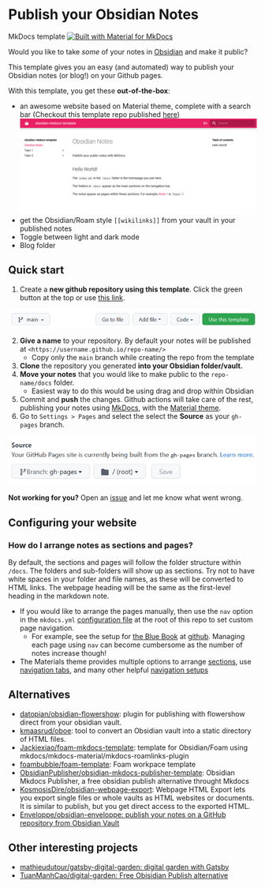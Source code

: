 # Publish your Obsidian Notes

MkDocs template [![Built with Material for MkDocs](https://img.shields.io/badge/Material_for_MkDocs-526CFE?style=for-the-badge&logo=MaterialForMkDocs&logoColor=white)](https://squidfunk.github.io/mkdocs-material/)

Would you like to take _some_ of your notes in [Obsidian](https://obsidian.md/) and make it public?

This template gives you an easy (and automated) way to publish your Obsidian notes (or blog!) on your Github pages.

With this template, you get these **out-of-the-box**:

- an awesome website based on Material theme, complete with a search bar (Checkout this template repo published [here](https://jobindjohn.github.io/obsidian-publish-mkdocs/))
![](2021-11-22-22-49-26.png)
- get the Obsidian/Roam style `[[wikilinks]]` from your vault in your published notes
- Toggle between light and dark mode
- Blog folder

## Quick start

1. Create a **new github repository using this template**. Click the green button at the top or use [this link](https://github.com/jobindjohn/obsidian-publish-mkdocs/generate).

![](2021-11-22-22-54-02.png)

2. **Give a name** to your repository. By default your notes will be published at `<https://username.github.io/repo-name/>`
	 - Copy only the `main` branch while creating the repo from the template
3. **Clone** the repository you generated **into your Obsidian folder/vault.**
4. **Move your notes** that you would like to make public to the `repo-name/docs` folder.
	- Easiest way to do this would be using drag and drop within Obsidian
5. Commit and **push** the changes. Github actions will take care of the rest, publishing your notes using [MkDocs](https://www.mkdocs.org/), with the [Material theme](https://squidfunk.github.io/mkdocs-material/).
6. Go to `Settings > Pages` and select the select the **Source** as your `gh-pages` branch.

![](2021-11-22-22-52-49.png)

**Not working for you?** Open an [issue](https://github.com/jobindjohn/obsidian-publish-mkdocs/issues/new/choose) and let me know what went wrong.

## Configuring your website

### How do I arrange notes as sections and pages?

By default, the sections and pages will follow the folder structure within `/docs`. The folders and sub-folders will show up as sections. Try not to have white spaces in your folder and file names, as these will be converted to HTML links. The webpage heading will be the same as the first-level heading in the markdown note.

- If you would like to arrange the pages manually, then use the `nav` option in the `mkdocs.yml` [configuration file](https://www.mkdocs.org/#adding-pages) at the root of this repo to set custom page navigation.
	- For example, see the setup for [the Blue Book](https://lyz-code.github.io/blue-book/) at [github](https://github.com/lyz-code/blue-book/blob/master/mkdocs.yml). Managing each page using `nav` can become cumbersome as the number of notes increase though!
- The Materials theme provides multiple options to arrange [sections](https://squidfunk.github.io/mkdocs-material/setup/setting-up-navigation/#navigation-sections), use [navigation tabs](https://squidfunk.github.io/mkdocs-material/setup/setting-up-navigation/#navigation-tabs), and many other helpful [navigation setups](https://squidfunk.github.io/mkdocs-material/setup/setting-up-navigation/)

## Alternatives

- [datopian/obsidian-flowershow](https://github.com/datopian/obsidian-flowershow): plugin for publishing with flowershow direct from your obsidian vault.
- [kmaasrud/oboe](https://github.com/kmaasrud/oboe): tool to convert an Obsidian vault into a static directory of HTML files.
- [Jackiexiao/foam-mkdocs-template](https://github.com/Jackiexiao/foam-mkdocs-template): template for Obsidian/Foam using mkdocs/mkdocs-material/mkdocs-roamlinks-plugin
- [foambubble/foam-template](https://github.com/foambubble/foam-template): Foam workpace template
- [ObsidianPublisher/obsidian-mkdocs-publisher-template](https://github.com/ObsidianPublisher/obsidian-mkdocs-publisher-template): Obsidian Mkdocs Publisher, a free obsidian publish alternative throught Mkdocs
- [KosmosisDire/obsidian-webpage-export](https://github.com/KosmosisDire/obsidian-webpage-export): Webpage HTML Export lets you export single files or whole vaults as HTML websites or documents. It is similar to publish, but you get direct access to the exported HTML.
- [Enveloppe/obsidian-enveloppe: publish your notes on a GitHub repository from Obsidian Vault](https://github.com/Enveloppe/obsidian-enveloppe)

## Other interesting projects

- [mathieudutour/gatsby-digital-garden: digital garden with Gatsby](https://github.com/mathieudutour/gatsby-digital-garden)
- [TuanManhCao/digital-garden: Free Obisidian Publish alternative](https://github.com/TuanManhCao/digital-garden)

